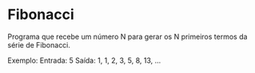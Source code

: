 # Fibonacci

Programa que recebe um número N para gerar os N primeiros termos da série de Fibonacci.

Exemplo:
Entrada: 5
Saída: 1, 1, 2, 3, 5, 8, 13, ...
